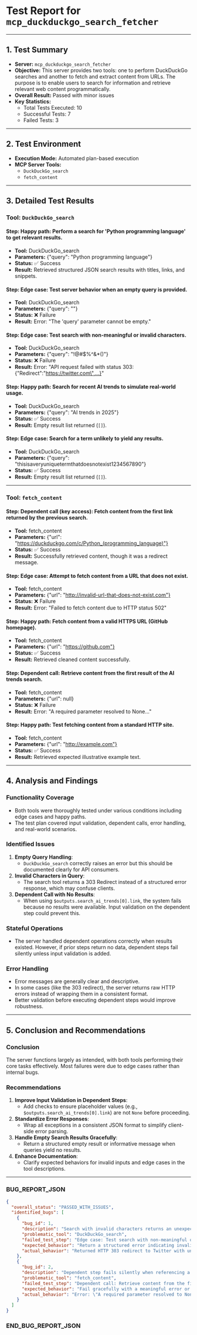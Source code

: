 # Test Report for `mcp_duckduckgo_search_fetcher`

---

## 1. Test Summary

- **Server:** `mcp_duckduckgo_search_fetcher`
- **Objective:** This server provides two tools: one to perform DuckDuckGo searches and another to fetch and extract content from URLs. The purpose is to enable users to search for information and retrieve relevant web content programmatically.
- **Overall Result:** Passed with minor issues
- **Key Statistics:**
  - Total Tests Executed: 10
  - Successful Tests: 7
  - Failed Tests: 3

---

## 2. Test Environment

- **Execution Mode:** Automated plan-based execution
- **MCP Server Tools:**
  - `DuckDuckGo_search`
  - `fetch_content`

---

## 3. Detailed Test Results

### Tool: `DuckDuckGo_search`

#### Step: Happy path: Perform a search for 'Python programming language' to get relevant results.
- **Tool:** DuckDuckGo_search
- **Parameters:** {"query": "Python programming language"}
- **Status:** ✅ Success
- **Result:** Retrieved structured JSON search results with titles, links, and snippets.

#### Step: Edge case: Test server behavior when an empty query is provided.
- **Tool:** DuckDuckGo_search
- **Parameters:** {"query": ""}
- **Status:** ❌ Failure
- **Result:** Error: "The 'query' parameter cannot be empty."

#### Step: Edge case: Test search with non-meaningful or invalid characters.
- **Tool:** DuckDuckGo_search
- **Parameters:** {"query": "!@#$%^&*()"}
- **Status:** ❌ Failure
- **Result:** Error: "API request failed with status 303: {\"Redirect\":\"https://twitter.com\",...}"

#### Step: Happy path: Search for recent AI trends to simulate real-world usage.
- **Tool:** DuckDuckGo_search
- **Parameters:** {"query": "AI trends in 2025"}
- **Status:** ✅ Success
- **Result:** Empty result list returned (`[]`).

#### Step: Edge case: Search for a term unlikely to yield any results.
- **Tool:** DuckDuckGo_search
- **Parameters:** {"query": "thisisaveryuniquetermthatdoesnotexist1234567890"}
- **Status:** ✅ Success
- **Result:** Empty result list returned (`[]`).

---

### Tool: `fetch_content`

#### Step: Dependent call (key access): Fetch content from the first link returned by the previous search.
- **Tool:** fetch_content
- **Parameters:** {"url": "https://duckduckgo.com/c/Python_(programming_language)"}
- **Status:** ✅ Success
- **Result:** Successfully retrieved content, though it was a redirect message.

#### Step: Edge case: Attempt to fetch content from a URL that does not exist.
- **Tool:** fetch_content
- **Parameters:** {"url": "http://invalid-url-that-does-not-exist.com"}
- **Status:** ❌ Failure
- **Result:** Error: "Failed to fetch content due to HTTP status 502"

#### Step: Happy path: Fetch content from a valid HTTPS URL (GitHub homepage).
- **Tool:** fetch_content
- **Parameters:** {"url": "https://github.com"}
- **Status:** ✅ Success
- **Result:** Retrieved cleaned content successfully.

#### Step: Dependent call: Retrieve content from the first result of the AI trends search.
- **Tool:** fetch_content
- **Parameters:** {"url": null}
- **Status:** ❌ Failure
- **Result:** Error: "A required parameter resolved to None..."

#### Step: Happy path: Test fetching content from a standard HTTP site.
- **Tool:** fetch_content
- **Parameters:** {"url": "http://example.com"}
- **Status:** ✅ Success
- **Result:** Retrieved expected illustrative example text.

---

## 4. Analysis and Findings

### Functionality Coverage
- Both tools were thoroughly tested under various conditions including edge cases and happy paths.
- The test plan covered input validation, dependent calls, error handling, and real-world scenarios.

### Identified Issues
1. **Empty Query Handling**:
   - `DuckDuckGo_search` correctly raises an error but this should be documented clearly for API consumers.
2. **Invalid Characters in Query**:
   - The search tool returns a 303 Redirect instead of a structured error response, which may confuse clients.
3. **Dependent Call with No Results**:
   - When using `$outputs.search_ai_trends[0].link`, the system fails because no results were available. Input validation on the dependent step could prevent this.

### Stateful Operations
- The server handled dependent operations correctly when results existed. However, if prior steps return no data, dependent steps fail silently unless input validation is added.

### Error Handling
- Error messages are generally clear and descriptive.
- In some cases (like the 303 redirect), the server returns raw HTTP errors instead of wrapping them in a consistent format.
- Better validation before executing dependent steps would improve robustness.

---

## 5. Conclusion and Recommendations

### Conclusion
The server functions largely as intended, with both tools performing their core tasks effectively. Most failures were due to edge cases rather than internal bugs.

### Recommendations
1. **Improve Input Validation in Dependent Steps**:
   - Add checks to ensure placeholder values (e.g., `$outputs.search_ai_trends[0].link`) are not `None` before proceeding.
2. **Standardize Error Responses**:
   - Wrap all exceptions in a consistent JSON format to simplify client-side error parsing.
3. **Handle Empty Search Results Gracefully**:
   - Return a structured empty result or informative message when queries yield no results.
4. **Enhance Documentation**:
   - Clarify expected behaviors for invalid inputs and edge cases in the tool descriptions.

---

### BUG_REPORT_JSON
```json
{
  "overall_status": "PASSED_WITH_ISSUES",
  "identified_bugs": [
    {
      "bug_id": 1,
      "description": "Search with invalid characters returns an unexpected HTTP 303 redirect instead of a structured error.",
      "problematic_tool": "DuckDuckGo_search",
      "failed_test_step": "Edge case: Test search with non-meaningful or invalid characters.",
      "expected_behavior": "Return a structured error indicating invalid query content.",
      "actual_behavior": "Returned HTTP 303 redirect to Twitter with unstructured JSON response."
    },
    {
      "bug_id": 2,
      "description": "Dependent step fails silently when referencing a null value from a prior empty search result.",
      "problematic_tool": "fetch_content",
      "failed_test_step": "Dependent call: Retrieve content from the first result of the AI trends search.",
      "expected_behavior": "Fail gracefully with a meaningful error or skip the step if no results are available.",
      "actual_behavior": "Error: \"A required parameter resolved to None...\""
    }
  ]
}
```
### END_BUG_REPORT_JSON